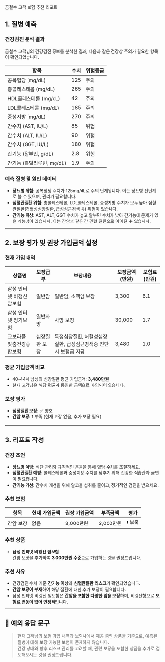 곰철수 고객 보험 추천 리포트

## 1. 질병 예측

### 건강검진 분석 결과

곰철수 고객님의 건강검진 정보를 분석한 결과, 다음과 같은 건강상 주의가 필요한 항목이 확인되었습니다.

| 항목                       | 수치 | 위험등급 |
| -------------------------- | ---- | -------- |
| 공복혈당 (mg/dL)           | 125  | 주의     |
| 총콜레스테롤 (mg/dL)       | 265  | 주의     |
| HDL콜레스테롤 (mg/dL)      | 42   | 주의     |
| LDL콜레스테롤 (mg/dL)      | 185  | 주의     |
| 중성지방 (mg/dL)           | 270  | 주의     |
| 간수치 (AST, IU/L)         | 85   | 위험     |
| 간수치 (ALT, IU/L)         | 90   | 위험     |
| 간수치 (GGT, IU/L)         | 180  | 위험     |
| 간기능 (알부민, g/dL)      | 2.8  | 위험     |
| 간기능 (총빌리루빈, mg/dL) | 1.9  | 주의     |

### 예측 질병 및 원인 데이터

- **당뇨병 위험**: 공복혈당 수치가 125mg/dL로 주의 단계입니다. 이는 당뇨병 전단계로 볼 수 있으며, 관리가 필요합니다.
- **심혈관질환 위험**: 총콜레스테롤, LDL콜레스테롤, 중성지방 수치가 모두 높아 심혈관질환(허혈성심장질환, 급성심근경색 등) 위험이 있습니다.
- **간기능 이상**: AST, ALT, GGT 수치가 높고 알부민 수치가 낮아 간기능에 문제가 있을 가능성이 있습니다. 이는 간암과 같은 간 관련 질환으로 이어질 수 있습니다.

---

## 2. 보장 평가 및 권장 가입금액 설정

### 현재 가입 내역

| 상품명                    | 보장급부      | 보장내용                                                         | 보장금액(만원) | 보험료(만원) |
| ------------------------- | ------------- | ---------------------------------------------------------------- | -------------- | ------------ |
| 삼성 인터넷 비갱신 암보험 | 일반암        | 일반암, 소액암 보장                                              | 3,300          | 6.1          |
| 삼성 인터넷 정기보험      | 일반사망      | 사망 보장                                                        | 30,000         | 1.7          |
| 교보라플 맞춤건강종합보험 | 심장질환 보장 | 특정심장질환, 허혈성심장질환, 급성심근경색증 진단 시 보험금 지급 | 3,480          | 1.0          |

### 평균 가입금액 비교

- 40-44세 남성의 심장질환 평균 가입금액: **3,480만원**
- 현재 고객님은 해당 평균과 동일한 금액으로 가입되어 있습니다.

### 보장 평가

- **심장질환 보장**: ✅ 양호
- **간암 보장**: ❗ 부족 (현재 보장 없음, 추가 보장 필요)

---

## 3. 리포트 작성

### 건강 조언

- **당뇨병 예방**: 식단 관리와 규칙적인 운동을 통해 혈당 수치를 조절하세요.
- **심혈관질환 예방**: 콜레스테롤과 중성지방 수치를 낮추기 위해 건강한 식습관과 금연이 필요합니다.
- **간기능 개선**: 간수치 개선을 위해 알코올 섭취를 줄이고, 정기적인 검진을 받으세요.

### 추천 보험

| 항목      | 현재 가입금액 | 권장 가입금액 | 부족금액  | 평가    |
| --------- | ------------- | ------------- | --------- | ------- |
| 간암 보장 | 없음          | 3,000만원     | 3,000만원 | ❗ 부족 |

### 추천 상품

- **삼성 인터넷 비갱신 암보험**  
  간암 보장을 추가하여 **3,000만원 수준**으로 가입하는 것을 권장드립니다.

### 추천 사유

- 건강검진 수치 기준 **간기능 이상**과 **심혈관질환 리스크**가 확인되었습니다.
- **간암 보장이 부재**하여 해당 질환에 대한 추가 보장이 필요합니다.
- 삼성 인터넷 비갱신 암보험은 **간암을 포함한 다양한 암을 보장**하며, 비갱신형으로 **보험료 변동이 없어 안정적**입니다.

---

## 💬 예외 응답 문구

> 현재 고객님의 보험 가입 내역과 보험사에서 제공 중인 상품을 기준으로, 예측된 질병에 대해 보장 가능한 보험이 존재하지 않습니다.  
> 건강 상태와 향후 리스크 관리를 고려할 때, 관련 보장을 포함한 상품을 추가로 검토해보시는 것을 권장드립니다.
